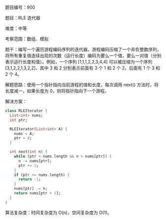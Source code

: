 题目编号：900

题目：RLE 迭代器

难度：中等

考察范围：数组、模拟

题干：编写一个遍历游程编码序列的迭代器。游程编码压缩了一个非负整数序列，将所有重复值连续出现的次数（运行长度）编码为要么一个值，要么一对值（分别表示运行长度和值）。例如，一个序列 [1,1,1,2,2,3,4,4] 可以被压缩为一个序列 [3,1,2,2,1,3,2,2]，其中 3 和 2 分别表示前面有 3 个 1 和 2 个 2，后面有 1 个 3 和 2 个 4。

解题思路：使用一个指针指向当前游程的值和长度，每次调用 next() 方法时，将长度减一，如果长度为 0，则将指针指向下一个游程。

解决方案：

```dart
class RLEIterator {
  List<int> nums;
  int ptr;

  RLEIterator(List<int> A) {
    nums = A;
    ptr = 0;
  }

  int next(int n) {
    while (ptr < nums.length && n > nums[ptr]) {
      n -= nums[ptr];
      ptr += 2;
    }
    if (ptr >= nums.length) {
      return -1;
    }
    nums[ptr] -= n;
    return nums[ptr + 1];
  }
}
```

算法复杂度：时间复杂度为 O(n)，空间复杂度为 O(1)。